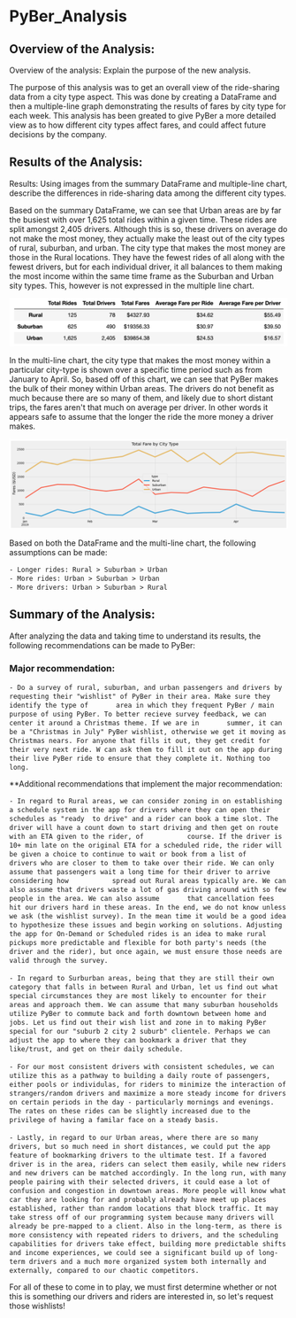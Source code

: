 # PyBer_Analysis

## Overview of the Analysis:
Overview of the analysis: Explain the purpose of the new analysis.

The purpose of this analysis was to get an overall view of the ride-sharing data from a city type aspect. This was done by creating a DataFrame and then a multiple-line graph demonstrating the results of fares by city type for each week. This analysis has been greated to give PyBer a more detailed view as to how different city types affect fares, and could affect future decisions by the company.

## Results of the Analysis:
Results: Using images from the summary DataFrame and multiple-line chart, describe the differences in ride-sharing data among the different city types.

Based on the summary DataFrame, we can see that Urban areas are by far the busiest with over 1,625 total rides within a given time. These rides are split amongst 2,405 drivers. Although this is so, these drivers on average do not make the most money, they actually make the least out of the city types of rural, suburban, and urban. The city type that makes the most money are those in the Rural locations. They have the fewest rides of all along with the fewest drivers, but for each individual driver, it all balances to them making the most income within the same time frame as the Suburban and Urban sity types. This, however is not expressed in the multiple line chart.

![](Analysis/PyBer_Summary_Data_df.png)

In the multi-line chart, the city type that makes the most money within a particular city-type is shown over a specific time period such as from January to April. So, based off of this chart, we can see that PyBer makes the bulk of their money within Urban areas. The drivers do not benefit as much because there are so many of them, and likely due to short distant trips, the fares aren't that much on average per driver. In other words it appears safe to assume that the longer the ride the more money a driver makes. 

![](Analysis/PyBer_fare_summary.png)

Based on both the DataFrame and the multi-line chart, the following assumptions can be made:

    - Longer rides: Rural > Suburban > Urban 
    - More rides: Urban > Suburban > Urban
    - More drivers: Urban > Suburban > Rural

## Summary of the Analysis:

After analyzing the data and taking time to understand its results, the following recommendations can be made to PyBer:

### Major recommendation:

    - Do a survey of rural, suburban, and urban passengers and drivers by requesting their "wishlist" of PyBer in their area. Make sure they identify the type of       area in which they frequent PyBer / main purpose of using PyBer. To better recieve survey feedback, we can center it around a Christmas theme. If we are in       summer, it can be a "Christmas in July" PyBer wishlist, otherwise we get it moving as Christmas nears. For anyone that fills it out, they get credit for         their very next ride. W can ask them to fill it out on the app during their live PyBer ride to ensure that they complete it. Nothing too long. 
    
**Additional recommendations that implement the major recommendation:

    - In regard to Rural areas, we can consider zoning in on establishing a schedule system in the app for drivers where they can open their schedules as "ready  to drive" and a rider can book a time slot. The driver will have a count down to start driving and then get on route with an ETA given to the rider, of           course. If the driver is 10+ min late on the original ETA for a scheduled ride, the rider will be given a choice to continue to wait or book from a list of       drivers who are closer to them to take over their ride. We can only assume that passengers wait a long time for their driver to arrive considering how           spread out Rural areas typically are. We can also assume that drivers waste a lot of gas driving around with so few people in the area. We can also assume       that cancellation fees hit our drivers hard in these areas. In the end, we do not know unless we ask (the wishlist survey). In the mean time it would be a good idea to hypothesize these issues and begin working on solutions. Adjusting the app for On-Demand or Scheduled rides is an idea to make rural pickups more predictable and flexible for both party's needs (the driver and the rider), but once again, we must ensure those needs are valid through the survey.

    - In regard to Surburban areas, being that they are still their own category that falls in between Rural and Urban, let us find out what special circumstances they are most likely to encounter for their areas and approach them. We can assume that many suburban households utilize PyBer to commute back and forth downtown between home and jobs. Let us find out their wish list and zone in to making PyBer special for our "suburb 2 city 2 suburb" clientele. Perhaps we can adjust the app to where they can bookmark a driver that they like/trust, and get on their daily schedule.
    
    - For our most consistent drivers with consistent schedules, we can utilize this as a pathway to building a daily route of passengers, either pools or individulas, for riders to minimize the interaction of strangers/random drivers and maximize a more steady income for drivers on certain periods in the day - particularly mornings and evenings. The rates on these rides can be slightly increased due to the privilege of having a familar face on a steady basis. 

    - Lastly, in regard to our Urban areas, where there are so many drivers, but so much need in short distances, we could put the app feature of bookmarking drivers to the ultimate test. If a favored driver is in the area, riders can select them easily, while new riders and new drivers can be matched accordingly. In the long run, with many people pairing with their selected drivers, it could ease a lot of confusion and congestion in downtown areas. More people will know what car they are looking for and probably already have meet up places established, rather than random locations that block traffic. It may take stress off of our programming system because many drivers will already be pre-mapped to a client. Also in the long-term, as there is more consistency with repeated riders to drivers, and the scheduling capabilities for drivers take effect, building more predictable shifts and income experiences, we could see a significant build up of long-term drivers and a much more organized system both internally and externally, compared to our chaotic competitors. 
    
For all of these to come in to play, we must first determine whether or not this is something our drivers and riders are interested in, so let's request those wishlists!
